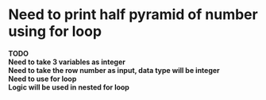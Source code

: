 # Need to print half pyramid of number using for loop<br>
**TODO**<br>
**Need to take 3 variables as integer**<br>
**Need to take the row number as input, data type will be integer**<br>
**Need to use for loop**<br>
**Logic will be used in nested for loop**